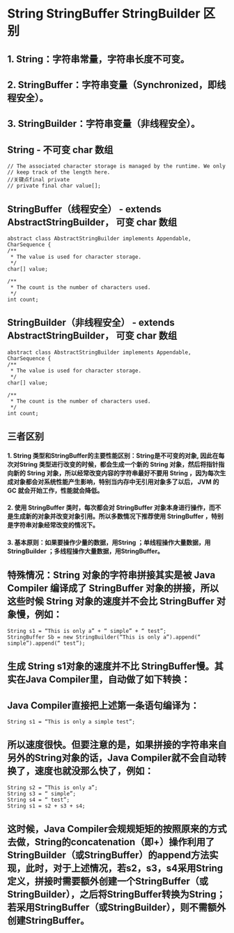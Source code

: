 # String StringBuffer StringBuilder 区别

## 1. String：字符串常量，字符串长度不可变。
## 2. StringBuffer：字符串变量（Synchronized，即线程安全）。
## 3. StringBuilder：字符串变量（非线程安全）。

## String - 不可变 char 数组
    // The associated character storage is managed by the runtime. We only
    // keep track of the length here.
    //关键点final private
    // private final char value[];
## StringBuffer（线程安全） - extends AbstractStringBuilder， 可变 char 数组
    abstract class AbstractStringBuilder implements Appendable, CharSequence {
    /**
     * The value is used for character storage.
     */
    char[] value;

    /**
     * The count is the number of characters used.
     */
    int count;

## StringBuilder（非线程安全） - extends AbstractStringBuilder， 可变 char 数组
    abstract class AbstractStringBuilder implements Appendable, CharSequence {
    /**
     * The value is used for character storage.
     */
    char[] value;

    /**
     * The count is the number of characters used.
     */
    int count;
    
## 三者区别
#### 1. String 类型和StringBuffer的主要性能区别：String是不可变的对象, 因此在每次对String 类型进行改变的时候，都会生成一个新的 String 对象，然后将指针指向新的 String 对象，所以经常改变内容的字符串最好不要用 String ，因为每次生成对象都会对系统性能产生影响，特别当内存中无引用对象多了以后， JVM 的 GC 就会开始工作，性能就会降低。

#### 2. 使用 StringBuffer 类时，每次都会对 StringBuffer 对象本身进行操作，而不是生成新的对象并改变对象引用。所以多数情况下推荐使用 StringBuffer ，特别是字符串对象经常改变的情况下。
#### 3. 基本原则：如果要操作少量的数据，用String ；单线程操作大量数据，用StringBuilder ；多线程操作大量数据，用StringBuffer。

## 特殊情况：String 对象的字符串拼接其实是被 Java Compiler 编译成了 StringBuffer 对象的拼接，所以这些时候 String 对象的速度并不会比 StringBuffer 对象慢，例如：
    String s1 = “This is only a” + “ simple” + “ test”;
    StringBuffer Sb = new StringBuilder(“This is only a”).append(“ simple”).append(“ test”);
## 生成 String s1对象的速度并不比 StringBuffer慢。其实在Java Compiler里，自动做了如下转换：
## Java Compiler直接把上述第一条语句编译为：
    String s1 = “This is only a simple test”;
## 所以速度很快。但要注意的是，如果拼接的字符串来自另外的String对象的话，Java Compiler就不会自动转换了，速度也就没那么快了，例如：
    String s2 = “This is only a”;
    String s3 = “ simple”;
    String s4 = “ test”;
    String s1 = s2 + s3 + s4;
## 这时候，Java Compiler会规规矩矩的按照原来的方式去做，String的concatenation（即+）操作利用了StringBuilder（或StringBuffer）的append方法实现，此时，对于上述情况，若s2，s3，s4采用String定义，拼接时需要额外创建一个StringBuffer（或StringBuilder），之后将StringBuffer转换为String；若采用StringBuffer（或StringBuilder），则不需额外创建StringBuffer。
